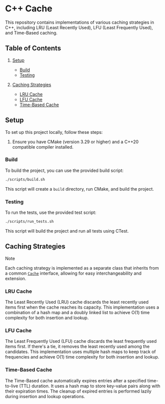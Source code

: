 # C++ Cache

This repository contains implementations of various caching strategies in C++, including LRU (Least Recently Used), LFU (Least Frequently Used), and Time-Based caching.

## Table of Contents

1. [Setup](#setup)
   - [Build](#build)
   - [Testing](#testing)

2. [Caching Strategies](#caching-strategies)
   - [LRU Cache](#lru-cache)
   - [LFU Cache](#lfu-cache)
   - [Time-Based Cache](#time-based-cache)

## Setup

To set up this project locally, follow these steps:

1. Ensure you have CMake (version 3.29 or higher) and a C++20 compatible compiler installed.

### Build

To build the project, you can use the provided build script:

```bash
./scripts/build.sh
```

This script will create a `build` directory, run CMake, and build the project.

### Testing

To run the tests, use the provided test script:

```bash
./scripts/run_tests.sh
```

This script will build the project and run all tests using CTest.

## Caching Strategies

> [!NOTE]  
> Each caching strategy is implemented as a separate class that inherits from a common [`Cache`](./src/cache.hpp) interface, allowing for easy interchangeability and extension.


### LRU Cache

The Least Recently Used (LRU) cache discards the least recently used items first when the cache reaches its capacity. This implementation uses a combination of a hash map and a doubly linked list to achieve O(1) time complexity for both insertion and lookup.

### LFU Cache

The Least Frequently Used (LFU) cache discards the least frequently used items first. If there's a tie, it removes the least recently used among the candidates. This implementation uses multiple hash maps to keep track of frequencies and achieve O(1) time complexity for both insertion and lookup.

### Time-Based Cache

The Time-Based cache automatically expires entries after a specified time-to-live (TTL) duration. It uses a hash map to store key-value pairs along with their expiration times. The cleanup of expired entries is performed lazily during insertion and lookup operations.